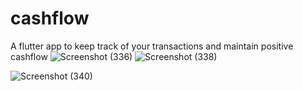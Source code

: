 # cashflow

A flutter app to keep track of your transactions and maintain positive cashflow
![Screenshot (336)](https://user-images.githubusercontent.com/62110400/122269606-09b67e00-cefb-11eb-9d7f-a78100b12b3b.png)
![Screenshot (338)](https://user-images.githubusercontent.com/62110400/122271043-9a418e00-cefc-11eb-8c9f-f114cf515692.png)

![Screenshot (340)](https://user-images.githubusercontent.com/62110400/122269956-72055f80-cefb-11eb-90bb-ade3fef0ff3d.png)
